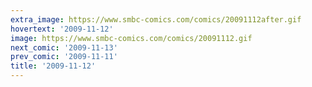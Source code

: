 ```yaml
---
extra_image: https://www.smbc-comics.com/comics/20091112after.gif
hovertext: '2009-11-12'
image: https://www.smbc-comics.com/comics/20091112.gif
next_comic: '2009-11-13'
prev_comic: '2009-11-11'
title: '2009-11-12'
---
```


